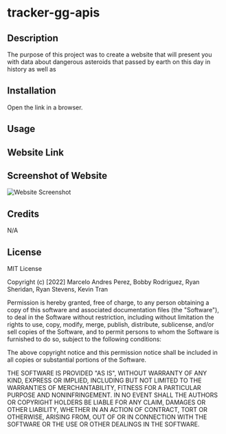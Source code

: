 # tracker-gg-apis

## Description

The purpose of this project was to create a website that will present you with data about dangerous asteroids that passed by earth on this day in history as well as

## Installation

Open the link in a browser.

## Usage

## Website Link

## Screenshot of Website

![Website Screenshot](./Assets/Fullscreen%20Screenshot.png)

## Credits

N/A

## License

MIT License

Copyright (c) [2022] Marcelo Andres Perez, Bobby Rodriguez, Ryan Sheridan, Ryan Stevens, Kevin Tran

Permission is hereby granted, free of charge, to any person obtaining a copy
of this software and associated documentation files (the "Software"), to deal
in the Software without restriction, including without limitation the rights
to use, copy, modify, merge, publish, distribute, sublicense, and/or sell
copies of the Software, and to permit persons to whom the Software is
furnished to do so, subject to the following conditions:

The above copyright notice and this permission notice shall be included in all
copies or substantial portions of the Software.

THE SOFTWARE IS PROVIDED "AS IS", WITHOUT WARRANTY OF ANY KIND, EXPRESS OR
IMPLIED, INCLUDING BUT NOT LIMITED TO THE WARRANTIES OF MERCHANTABILITY,
FITNESS FOR A PARTICULAR PURPOSE AND NONINFRINGEMENT. IN NO EVENT SHALL THE
AUTHORS OR COPYRIGHT HOLDERS BE LIABLE FOR ANY CLAIM, DAMAGES OR OTHER
LIABILITY, WHETHER IN AN ACTION OF CONTRACT, TORT OR OTHERWISE, ARISING FROM,
OUT OF OR IN CONNECTION WITH THE SOFTWARE OR THE USE OR OTHER DEALINGS IN THE
SOFTWARE.
